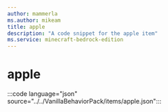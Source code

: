 ```yaml
---
author: mammerla
ms.author: mikeam
title: apple
description: "A code snippet for the apple item"
ms.service: minecraft-bedrock-edition
---
```


# apple

:::code language="json" source="../../VanillaBehaviorPack/items/apple.json":::